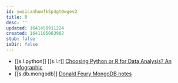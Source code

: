 ```yaml
---
id: ywsicxnhowfk5p4gt0wgev2
title: 0
desc: ''
updated: 1641450911224
created: 1641105063962
stub: false
isDir: false
---
```



- [[s.l.python]] [[s.l.r]] [Choosing Python or R for Data Analysis? An Infographic][1]
- [[s.db.mongodb]] [Donald Feury MongoDB notes][2]

[1]: https://www.datacamp.com/community/tutorials/r-or-python-for-data-analysis
[2]: https://donaldfeury.xyz/introduction-to-mongodb/
